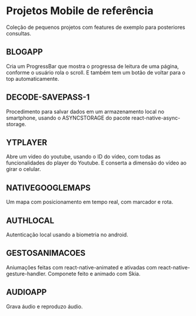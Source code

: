 # Projetos Mobile de referência

Coleção de pequenos projetos com features de exemplo para posteriores consultas.

## BLOGAPP

Cria um ProgressBar que mostra o progressa de leitura de uma página,
conforme o usuário rola o scroll. E também tem um botão de voltar
para o top automaticamente.


## DECODE-SAVEPASS-1

Procedimento para salvar dados em um armazenamento local no smartphone,
usando o ASYNCSTORAGE do pacote react-native-async-storage.


## YTPLAYER

Abre um video do youtube, usando o ID do vídeo, com todas as funcionalidades
do player do Youtube. E conserta a dimensão do vídeo ao girar o celular.

## NATIVEGOOGLEMAPS

Um mapa com posicionamento em tempo real, com marcador e rota.

## AUTHLOCAL

Autenticação local usando a biometria no android.

## GESTOSANIMACOES

Aniumações feitas com react-native-animated e ativadas com react-native-gesture-handler.
Componete feito e animado com Skia.

## AUDIOAPP

Grava áudio e reproduzo áudio.
